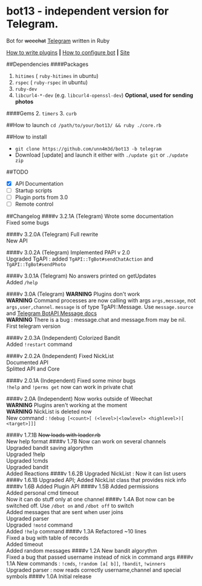 # bot13 - independent version for Telegram.
Bot for <s>weechat</s> [Telegram](https://telegram.org) written in Ruby<br>

[How to write plugins](PLUGINS.md) **|** [How to configure bot](CONFIG.md) **|** [Site](https://unn4m3d.github.io/bot13)

##Dependencies
####Packages
1. `hitimes` ( `ruby-hitimes` in ubuntu)
2. `rspec`	( `ruby-rspec` in ubuntu)
3. `ruby-dev`
4. `libcurl4-*-dev` (e.g. `libcurl4-openssl-dev`) **Optional, used for sending photos**

####Gems
2. `timers`
3. `curb`

##How to launch
`cd /path/to/your/bot13/ && ruby ./core.rb`

##How to install

- `git clone https://github.com/unn4m3d/bot13 -b telegram`
- Download [update] and launch it either with `./update git` or `./update zip` 


##TODO
- [x] API Documentation
- [ ] Startup scripts
- [ ] Plugin ports from 3.0 
- [ ] Remote control

##Changelog
####v 3.2.1A (Telegram)
Wrote some documentation<br>
Fixed some bugs

####v 3.2.0A (Telegram)
Full rewrite<br>
New API

####v 3.0.2A (Telegram)
Implemented PAPI v 2.0<br>
Upgraded TgAPI : added `TgAPI::TgBot#sendChatAction` and `TgAPI::TgBot#sendPhoto`<br>

####v 3.0.1A (Telegram)
No answers printed on getUpdates<br>
Added `/help`

####v 3.0A (Telegram)
**WARNING** Plugins don't work<br>
**WARNING** Command processes are now calling with args `args,message`, not `args,user,channel`. `message` is of type TgAPI::Message. Use `message.source` and [Telegram BotAPI Message docs](https://core.telegram.org/bots/api#message)<br>
**WARNING** There is a bug : message.chat and message.from may be nil.
First telegram version<br>

####v 2.0.3A (Independent)
Colorized Bandit<br>
Added `!restart` command

####v 2.0.2A (Independent)
Fixed NickList<br>
Documented API<br>
Splitted API and Core 

####v 2.0.1A (Independent)
Fixed some minor bugs<br>
`!help` and `!perms get` now can work in private chat

####v 2.0A (Independent)
Now works outside of Weechat<br>
**WARNING** Plugins aren't working at the moment<br>
**WARNING** NickList is deleted now<br>
New command : `!debug [<count>[ (<level>|<lowlevel> <highlevel>)[ <target>]]]`

####v 1.7.1B
<s>Now loads with loader.rb</s><br>
New help format
####v 1.7B
Now can work on several channels<br>
Upgraded bandit saving algorythm<br>
Upgraded !help<br>
Upgraded !cmds<br>
Upgraded bandit<br>
Added Reactions
####v 1.6.2B
Upgraded NickList : Now it can list users
####v 1.6.1B
Upgraded API; Added NickList class that provides nick info
####v 1.6B
Added Plugin API
####v 1.5B
Added permissions<br>
Added personal cmd timeout<br>
Now it can do stuff only at one channel
####v 1.4A
Bot now can be switched off. Use `/dbot on` and `/dbot off` to switch<br>
Added messages that are sent when user joins<br>
Upgraded parser<br>
Upgraded `!motd` command<br>
Added `!help` command
####v 1.3A
Refactored ~10 lines<br>
Fixed a bug with table of records<br>
Added timeout<br>
Added random messages
####v 1.2A
New bandit algorythm<br>
Fixed a bug that passed username instead of nick in command args
####v 1.1A 
New commands : `!cmds`, `!random [a[ b]]`, `!bandit`, `!winners`<br>
Upgraded parser : now reads correctly username,channel and special symbols
####v 1.0A
Initial release

